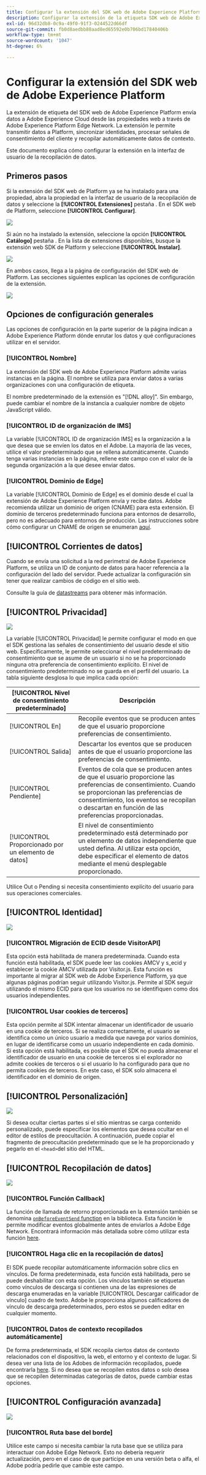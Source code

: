 ```yaml
---
title: Configurar la extensión del SDK web de Adobe Experience Platform
description: Configurar la extensión de la etiqueta SDK web de Adobe Experience Platform en la interfaz de usuario de la recopilación de datos.
exl-id: 96d32db8-0c9a-49f0-91f3-0244522d66df
source-git-commit: fb0d8aedbb88aad8ed65592e0b706bd17840406b
workflow-type: tm+mt
source-wordcount: '1047'
ht-degree: 6%

---
```


# Configurar la extensión del SDK web de Adobe Experience Platform

La extensión de etiqueta del SDK web de Adobe Experience Platform envía datos a Adobe Experience Cloud desde las propiedades web a través de Adobe Experience Platform Edge Network. La extensión le permite transmitir datos a Platform, sincronizar identidades, procesar señales de consentimiento del cliente y recopilar automáticamente datos de contexto.

Este documento explica cómo configurar la extensión en la interfaz de usuario de la recopilación de datos.

## Primeros pasos

Si la extensión del SDK web de Platform ya se ha instalado para una propiedad, abra la propiedad en la interfaz de usuario de la recopilación de datos y seleccione la **[!UICONTROL Extensiones]** pestaña . En el SDK web de Platform, seleccione **[!UICONTROL Configurar]**.

![](../images/extension/overview/configure.png)

Si aún no ha instalado la extensión, seleccione la opción **[!UICONTROL Catálogo]** pestaña . En la lista de extensiones disponibles, busque la extensión web SDK de Platform y seleccione **[!UICONTROL Instalar]**.

![](../images/extension/overview/install.png)

En ambos casos, llega a la página de configuración del SDK web de Platform. Las secciones siguientes explican las opciones de configuración de la extensión.

![](../images/extension/overview/config-screen.png)

## Opciones de configuración generales

Las opciones de configuración en la parte superior de la página indican a Adobe Experience Platform dónde enrutar los datos y qué configuraciones utilizar en el servidor.

### [!UICONTROL Nombre]

La extensión del SDK web de Adobe Experience Platform admite varias instancias en la página. El nombre se utiliza para enviar datos a varias organizaciones con una configuración de etiqueta.

El nombre predeterminado de la extensión es &quot;[!DNL alloy]&quot;. Sin embargo, puede cambiar el nombre de la instancia a cualquier nombre de objeto JavaScript válido.

### **[!UICONTROL ID de organización de IMS]**

La variable [!UICONTROL ID de organización IMS] es la organización a la que desea que se envíen los datos en el Adobe. La mayoría de las veces, utilice el valor predeterminado que se rellena automáticamente. Cuando tenga varias instancias en la página, rellene este campo con el valor de la segunda organización a la que desee enviar datos.

### **[!UICONTROL Dominio de Edge]**

La variable [!UICONTROL Dominio de Edge] es el dominio desde el cual la extensión de Adobe Experience Platform envía y recibe datos. Adobe recomienda utilizar un dominio de origen (CNAME) para esta extensión. El dominio de terceros predeterminado funciona para entornos de desarrollo, pero no es adecuado para entornos de producción. Las instrucciones sobre cómo configurar un CNAME de origen se enumeran [aquí](https://experienceleague.adobe.com/docs/core-services/interface/ec-cookies/cookies-first-party.html?lang=es).

## [!UICONTROL Corrientes de datos]

Cuando se envía una solicitud a la red perimetral de Adobe Experience Platform, se utiliza un ID de conjunto de datos para hacer referencia a la configuración del lado del servidor. Puede actualizar la configuración sin tener que realizar cambios de código en el sitio web.

Consulte la guía de [datastreams](../datastreams/overview.md) para obtener más información.


## [!UICONTROL Privacidad]

![](../images/extension/overview/privacy.png)

La variable [!UICONTROL Privacidad] le permite configurar el modo en que el SDK gestiona las señales de consentimiento del usuario desde el sitio web. Específicamente, le permite seleccionar el nivel predeterminado de consentimiento que se asume de un usuario si no se ha proporcionado ninguna otra preferencia de consentimiento explícito. El nivel de consentimiento predeterminado no se guarda en el perfil del usuario. La tabla siguiente desglosa lo que implica cada opción:

| [!UICONTROL Nivel de consentimiento predeterminado] | Descripción |
| --- | --- |
| [!UICONTROL En] | Recopile eventos que se producen antes de que el usuario proporcione preferencias de consentimiento. |
| [!UICONTROL Salida] | Descartar los eventos que se producen antes de que el usuario proporcione las preferencias de consentimiento. |
| [!UICONTROL Pendiente] | Eventos de cola que se producen antes de que el usuario proporcione las preferencias de consentimiento. Cuando se proporcionan las preferencias de consentimiento, los eventos se recopilan o descartan en función de las preferencias proporcionadas. |
| [!UICONTROL Proporcionado por un elemento de datos] | El nivel de consentimiento predeterminado está determinado por un elemento de datos independiente que usted defina. Al utilizar esta opción, debe especificar el elemento de datos mediante el menú desplegable proporcionado. |

Utilice Out o Pending si necesita consentimiento explícito del usuario para sus operaciones comerciales.

## [!UICONTROL Identidad]

![](../images/extension/overview/identity.png)

### [!UICONTROL Migración de ECID desde VisitorAPI]

Esta opción está habilitada de manera predeterminada. Cuando esta función está habilitada, el SDK puede leer las cookies AMCV y s_ecid y establecer la cookie AMCV utilizada por Visitor.js. Esta función es importante al migrar al SDK web de Adobe Experience Platform, ya que algunas páginas podrían seguir utilizando Visitor.js. Permite al SDK seguir utilizando el mismo ECID para que los usuarios no se identifiquen como dos usuarios independientes.

### [!UICONTROL Usar cookies de terceros]

Esta opción permite al SDK intentar almacenar un identificador de usuario en una cookie de terceros. Si se realiza correctamente, el usuario se identifica como un único usuario a medida que navega por varios dominios, en lugar de identificarse como un usuario independiente en cada dominio. Si esta opción está habilitada, es posible que el SDK no pueda almacenar el identificador de usuario en una cookie de terceros si el explorador no admite cookies de terceros o si el usuario lo ha configurado para que no permita cookies de terceros. En este caso, el SDK solo almacena el identificador en el dominio de origen.

## [!UICONTROL Personalización]

![](../images/extension/overview/personalization.png)

Si desea ocultar ciertas partes si el sitio mientras se carga contenido personalizado, puede especificar los elementos que desea ocultar en el editor de estilos de preocultación. A continuación, puede copiar el fragmento de preocultación predeterminado que se le ha proporcionado y pegarlo en el `<head>`del sitio del HTML.

## [!UICONTROL Recopilación de datos]

![](../images/extension/overview/data-collection.png)

### [!UICONTROL Función Callback]

La función de llamada de retorno proporcionada en la extensión también se denomina [`onBeforeEventSend` function](https://experienceleague.adobe.com/docs/experience-platform/edge/fundamentals/configuring-the-sdk.html?lang=en) en la biblioteca. Esta función le permite modificar eventos globalmente antes de enviarlos a Adobe Edge Network. Encontrará información más detallada sobre cómo utilizar esta función [here](https://experienceleague.adobe.com/docs/experience-platform/edge/fundamentals/tracking-events.html?lang=en#modifying-events-globally).

### [!UICONTROL Haga clic en la recopilación de datos]

El SDK puede recopilar automáticamente información sobre clics en vínculos. De forma predeterminada, esta función está habilitada, pero se puede deshabilitar con esta opción. Los vínculos también se etiquetan como vínculos de descarga si contienen una de las expresiones de descarga enumeradas en la variable [!UICONTROL Descargar calificador de vínculo] cuadro de texto. Adobe le proporciona algunos calificadores de vínculo de descarga predeterminados, pero estos se pueden editar en cualquier momento.

### [!UICONTROL Datos de contexto recopilados automáticamente]

De forma predeterminada, el SDK recopila ciertos datos de contexto relacionados con el dispositivo, la web, el entorno y el contexto de lugar. Si desea ver una lista de los Adobes de información recopilados, puede encontrarla [here](https://experienceleague.adobe.com/docs/experience-platform/edge/data-collection/automatic-information.html?lang=en). Si no desea que se recopilen estos datos o solo desea que se recopilen determinadas categorías de datos, puede cambiar estas opciones.

## [!UICONTROL Configuración avanzada]

![](../images/extension/overview/advanced-settings.png)

### [!UICONTROL Ruta base del borde]

Utilice este campo si necesita cambiar la ruta base que se utiliza para interactuar con Adobe Edge Network. Esto no debería requerir actualización, pero en el caso de que participe en una versión beta o alfa, el Adobe podría pedirle que cambie este campo.
